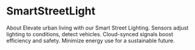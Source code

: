 # SmartStreetLight
About Elevate urban living with our Smart Street Lighting. Sensors adjust lighting to conditions, detect vehicles. Cloud-synced signals boost efficiency and safety. Minimize energy use for a sustainable future.
